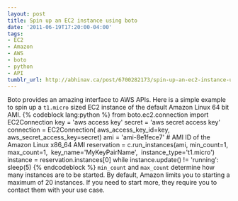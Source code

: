 ```yaml
---
layout: post
title: Spin up an EC2 instance using boto
date: '2011-06-19T17:20:00-04:00'
tags:
- EC2
- Amazon
- AWS
- boto
- python
- API
tumblr_url: http://abhinav.ca/post/6700282173/spin-up-an-ec2-instance-using-boto
---
```

Boto provides an amazing interface to AWS APIs. Here is a simple example to spin up a `t1.micro` sized EC2 instance of the default Amazon Linux 64 bit AMI.
{% codeblock lang:python %}
from boto.ec2.connection import EC2Connection 
key = 'aws access key'
secret = 'aws secret access key'
connection = EC2Connection(
				aws_access_key_id=key, 
				aws_secret_access_key=secret)
ami = 'ami-8e1fece7' # AMI ID of the Amazon Linux x86_64 AMI 
reservation = c.run_instances(ami, 
				min_count=1, 
				max_count=1, 
				key_name='MyKeyPairName', 
				instance_type='t1.micro') 
instance = reservation.instances[0] 
while instance.update() != 'running':
	sleep(5) 
{% endcodeblock %}
`min_count` and `max_count` determine how many instances are to be started. By default, Amazon limits you to starting a maximum of 20 instances. If you need to start more, they require you to contact them with your use case.
